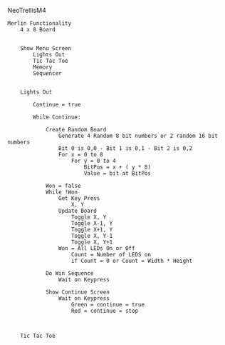 NeoTrellisM4




    Merlin Functionality
        4 x 8 Board


        Show Menu Screen
            Lights Out
            Tic Tac Toe
            Memory
            Sequencer


        Lights Out

            Continue = true

            While Continue:

                Create Random Board
                    Generate 4 Random 8 bit numbers or 2 random 16 bit numbers
                    Bit 0 is 0,0 - Bit 1 is 0,1 - Bit 2 is 0,2 
                    For x = 0 to 8
                        For y = 0 to 4
                            BitPos = x + ( y * 8)
                            Value = bit at BitPos

                Won = false
                While !Won
                    Get Key Press
                        X, Y
                    Update Board
                        Toggle X, Y
                        Toggle X-1, Y
                        Toggle X+1, Y
                        Toggle X, Y-1
                        Toggle X, Y+1
                    Won = All LEDs On or Off
                        Count = Number of LEDS on
                        if Count = 0 or Count = Width * Height

                Do Win Sequence
                    Wait on Keypress

                Show Continue Screen
                    Wait on Keypress
                        Green = continue = true
                        Red = continue = stop



        Tic Tac Toe